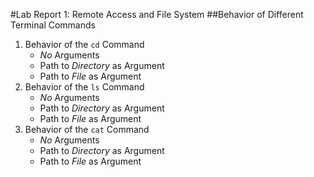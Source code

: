 #Lab Report 1: Remote Access and File System
##Behavior of Different Terminal Commands
1. Behavior of the `cd` Command
   * _No_ Arguments
   * Path to _Directory_ as Argument
   * Path to _File_ as Argument
3. Behavior of the `ls` Command
   * _No_ Arguments
   * Path to _Directory_ as Argument
   * Path to _File_ as Argument
5. Behavior of the `cat` Command
   * _No_ Arguments
   * Path to _Directory_ as Argument
   * Path to _File_ as Argument
